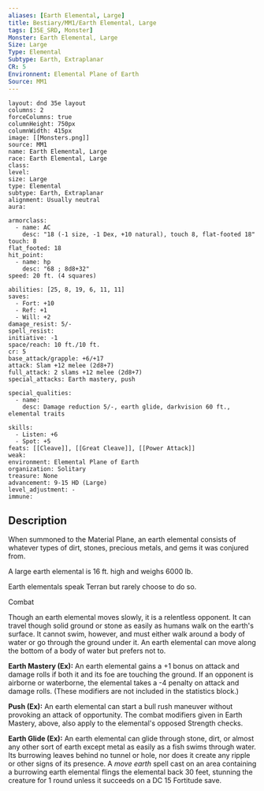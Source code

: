 ```yaml
---
aliases: [Earth Elemental, Large]
title: Bestiary/MM1/Earth Elemental, Large
tags: [35E_SRD, Monster]
Monster: Earth Elemental, Large
Size: Large
Type: Elemental
Subtype: Earth, Extraplanar
CR: 5
Environnent: Elemental Plane of Earth
Source: MM1
---
```


```statblock
layout: dnd 35e layout
columns: 2
forceColumns: true
columnHeight: 750px
columnWidth: 415px
image: [[Monsters.png]]
source: MM1
name: Earth Elemental, Large
race: Earth Elemental, Large
class: 
level: 
size: Large
type: Elemental
subtype: Earth, Extraplanar
alignment: Usually neutral
aura: 

armorclass:
  - name: AC
    desc: "18 (-1 size, -1 Dex, +10 natural), touch 8, flat-footed 18"
touch: 8
flat_footed: 18
hit_point:
  - name: hp
    desc: "68 ; 8d8+32"
speed: 20 ft. (4 squares)

abilities: [25, 8, 19, 6, 11, 11]
saves:
  - Fort: +10
  - Ref: +1
  - Will: +2
damage_resist: 5/-
spell_resist: 
initiative: -1
space/reach: 10 ft./10 ft.
cr: 5
base_attack/grapple: +6/+17
attack: Slam +12 melee (2d8+7)
full_attack: 2 slams +12 melee (2d8+7)
special_attacks: Earth mastery, push

special_qualities:
  - name: 
    desc: Damage reduction 5/-, earth glide, darkvision 60 ft., elemental traits

skills:
  - Listen: +6
  - Spot: +5
feats: [[Cleave]], [[Great Cleave]], [[Power Attack]]
weak: 
environment: Elemental Plane of Earth
organization: Solitary
treasure: None
advancement: 9-15 HD (Large)
level_adjustment: -
immune: 
```

## Description

<p>When summoned to the Material Plane, an earth elemental consists of whatever types of dirt, stones, precious metals, and gems it was conjured from.</p>
<p>A large earth elemental is 16 ft. high and weighs 6000 lb.</p>
<p>Earth elementals speak Terran but rarely choose to do so.</p>
<p>Combat</p>
<p>Though an earth elemental moves slowly, it is a relentless opponent. It can travel though solid ground or stone as easily as humans walk on the earth's surface. It cannot swim, however, and must either walk around a body of water or go through the ground under it. An earth elemental can move along the bottom of a body of water but prefers not to.</p>
<p>
            <b>Earth Mastery (Ex):</b> An earth elemental gains a +1 bonus on attack and damage rolls if both it and its foe are touching the ground. If an opponent is airborne or waterborne, the elemental takes a -4 penalty on attack and damage rolls. (These modifiers are not included in the statistics block.)</p>
<p>
            <b>Push (Ex):</b> An earth elemental can start a bull rush maneuver without provoking an attack of opportunity. The combat modifiers given in Earth Mastery, above, also apply to the elemental's opposed Strength checks.</p>
<p>
            <b>Earth Glide (Ex):</b> An earth elemental can glide through stone, dirt, or almost any other sort of earth except metal as easily as a fish swims through water. Its burrowing leaves behind no tunnel or hole, nor does it create any ripple or other signs of its presence. A <i>move earth</i> spell cast on an area containing a burrowing earth elemental flings the elemental back 30 feet, stunning the creature for 1 round unless it succeeds on a DC 15 Fortitude save.</p>